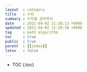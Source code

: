 ```yaml
---
layout  : category
title   : 수학
summary : 수학을 공부하자
date    : 2021-04-02 11:38:13 +0900
updated : 2021-04-02 11:39:30 +0900
tag     : math algorithm
toc     : true
public  : true
parent  : [[index]]
latex   : false
---
```

* TOC
{:toc}
